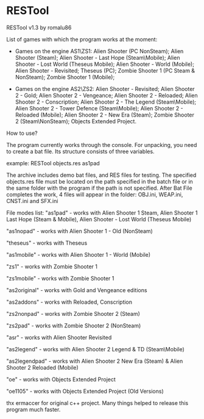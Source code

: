 # RESTool
RESTool v1.3 by romalu86

List of games with which the program works at the moment:

- Games on the engine AS1\ZS1:
Alien Shooter (PC NonSteam);
Alien Shooter (Steam);
Alien Shooter - Last Hope (Steam\Mobile);
Alien Shooter - Lost World (Theseus Mobile);
Alien Shooter - World (Mobile);
Alien Shooter - Revisited;
Theseus (PC);
Zombie Shooter 1 (PC Steam & NonSteam);
Zombie Shooter 1 (Mobile);

- Games on the engine AS2\ZS2:
Alien Shooter - Revisited;
Alien Shooter 2 - Gold;
Alien Shooter 2 - Vengeance;
Alien Shooter 2 - Reloaded;
Alien Shooter 2 - Conscription;
Alien Shooter 2 - The Legend (Steam\Mobile);
Alien Shooter 2 - Tower Defence (Steam\Mobile);
Alien Shooter 2 - Reloaded (Mobile);
Alien Shooter 2 - New Era (Steam);
Zombie Shooter 2 (Steam\NonSteam);
Objects Extended Project.

How to use?

The program currently works through the console. For unpacking, you need to create a bat file. Its structure consists of three variables.

example: RESTool objects.res as1pad

The archive includes demo bat files, and RES files for testing. The specified objects.res file must be located on the path specified in the batch file or in the same folder with the program if the path is not specified.
After Bat File completes the work, 4 files will appear in the folder: OBJ.ini, WEAP.ini, CNST.ini and SFX.ini

File modes list:
"as1pad" - works with Alien Shooter 1 Steam, Alien Shooter 1 Last Hope (Steam & Mobile), Alien Shooter - Lost World (Theseus Mobile)

"as1nopad" - works with Alien Shooter 1 - Old (NonSteam)

"theseus" - works with Theseus

"as1mobile" - works with Alien Shooter 1 - World (Mobile)

"zs1" - works with Zombie Shooter 1

"zs1mobile" - works with Zombie Shooter 1

"as2original" - works with Gold and Vengeance editions

"as2addons" - works with Reloaded, Conscription

"zs2nonpad" - works with Zombie Shooter 2 (Steam)

"zs2pad" - works with Zombie Shooter 2 (NonSteam)

"asr" - works with Alien Shooter Revisited

"as2legend" - works with Alien Shooter 2 Legend & TD (Steam\Mobile)

"as2legendpad" - works with Alien Shooter 2 New Era (Steam) & Alien Shooter 2 Reloaded (Mobile)

"oe" - works with Objects Extended Project

"oe1105" - works with Objects Extended Project (Old Versions)


thx ermaccer for original c++ project. Many things helped to release this program much faster.
